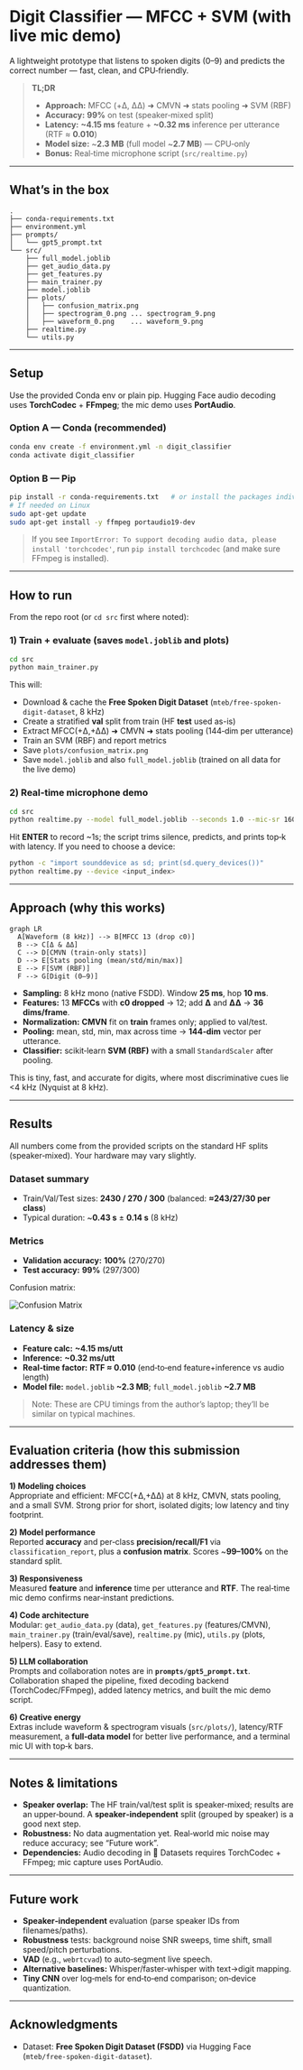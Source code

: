 # Digit Classifier — MFCC + SVM (with live mic demo)

A lightweight prototype that listens to spoken digits (0–9) and predicts the correct number — fast, clean, and CPU‑friendly.

> **TL;DR**
> - **Approach:** MFCC (+Δ, ΔΔ) ➜ CMVN ➜ stats pooling ➜ SVM (RBF)
> - **Accuracy:** **99%** on test (speaker‑mixed split)
> - **Latency:** **~4.15 ms** feature + **~0.32 ms** inference per utterance (RTF ≈ **0.010**)
> - **Model size:** ~**2.3 MB** (full model ~**2.7 MB**) — CPU‑only
> - **Bonus:** Real‑time microphone script (`src/realtime.py`)

---

## What’s in the box
```
.
├── conda-requirements.txt
├── environment.yml
├── prompts/
│   └── gpt5_prompt.txt
└── src/
    ├── full_model.joblib
    ├── get_audio_data.py
    ├── get_features.py
    ├── main_trainer.py
    ├── model.joblib
    ├── plots/
    │   ├── confusion_matrix.png
    │   ├── spectrogram_0.png ... spectrogram_9.png
    │   ├── waveform_0.png    ... waveform_9.png
    ├── realtime.py
    └── utils.py
```

---

## Setup
Use the provided Conda env or plain pip. Hugging Face audio decoding uses **TorchCodec** + **FFmpeg**; the mic demo uses **PortAudio**.

### Option A — Conda (recommended)
```bash
conda env create -f environment.yml -n digit_classifier
conda activate digit_classifier
```

### Option B — Pip
```bash
pip install -r conda-requirements.txt   # or install the packages individually
# If needed on Linux
sudo apt-get update
sudo apt-get install -y ffmpeg portaudio19-dev
```

> If you see `ImportError: To support decoding audio data, please install 'torchcodec'`, run `pip install torchcodec` (and make sure FFmpeg is installed).

---

## How to run
From the repo root (or `cd src` first where noted):

### 1) Train + evaluate (saves `model.joblib` and plots)
```bash
cd src
python main_trainer.py
```
This will:
- Download & cache the **Free Spoken Digit Dataset** (`mteb/free-spoken-digit-dataset`, 8 kHz)
- Create a stratified **val** split from train (HF **test** used as-is)
- Extract MFCC(+Δ,+ΔΔ) ➜ CMVN ➜ stats pooling (144‑dim per utterance)
- Train an SVM (RBF) and report metrics
- Save `plots/confusion_matrix.png`
- Save `model.joblib` and also `full_model.joblib` (trained on all data for the live demo)

### 2) Real‑time microphone demo
```bash
cd src
python realtime.py --model full_model.joblib --seconds 1.0 --mic-sr 16000 --topk 3
```
Hit **ENTER** to record ~1s; the script trims silence, predicts, and prints top‑k with latency. If you need to choose a device:
```bash
python -c "import sounddevice as sd; print(sd.query_devices())"
python realtime.py --device <input_index>
```

---

## Approach (why this works)

```mermaid
graph LR
  A[Waveform (8 kHz)] --> B[MFCC 13 (drop c0)]
  B --> C[Δ & ΔΔ]
  C --> D[CMVN (train-only stats)]
  D --> E[Stats pooling (mean/std/min/max)]
  E --> F[SVM (RBF)]
  F --> G[Digit (0–9)]
```

- **Sampling:** 8 kHz mono (native FSDD). Window **25 ms**, hop **10 ms**.
- **Features:** 13 **MFCCs** with **c0 dropped** → 12; add **Δ** and **ΔΔ** → **36 dims/frame**.
- **Normalization:** **CMVN** fit on **train** frames only; applied to val/test.
- **Pooling:** mean, std, min, max across time → **144‑dim** vector per utterance.
- **Classifier:** scikit‑learn **SVM (RBF)** with a small `StandardScaler` after pooling.

This is tiny, fast, and accurate for digits, where most discriminative cues lie <4 kHz (Nyquist at 8 kHz).

---

## Results
All numbers come from the provided scripts on the standard HF splits (speaker‑mixed). Your hardware may vary slightly.

### Dataset summary
- Train/Val/Test sizes: **2430 / 270 / 300** (balanced: **≈243/27/30 per class**)
- Typical duration: ~**0.43 s** ± **0.14 s** (8 kHz)

### Metrics
- **Validation accuracy:** **100%** (270/270)
- **Test accuracy:** **99%** (297/300)

Confusion matrix:

![Confusion Matrix](./src/plots/confusion_matrix.png)

### Latency & size
- **Feature calc:** **~4.15 ms/utt**
- **Inference:** **~0.32 ms/utt**
- **Real‑time factor:** **RTF ≈ 0.010** (end‑to‑end feature+inference vs audio length)
- **Model file:** `model.joblib` **~2.3 MB**; `full_model.joblib` **~2.7 MB**

> Note: These are CPU timings from the author’s laptop; they’ll be similar on typical machines.

---

## Evaluation criteria (how this submission addresses them)

**1) Modeling choices**  
Appropriate and efficient: MFCC(+Δ,+ΔΔ) at 8 kHz, CMVN, stats pooling, and a small SVM. Strong prior for short, isolated digits; low latency and tiny footprint.

**2) Model performance**  
Reported **accuracy** and per‑class **precision/recall/F1** via `classification_report`, plus a **confusion matrix**. Scores ~**99–100%** on the standard split.

**3) Responsiveness**  
Measured **feature** and **inference** time per utterance and **RTF**. The real‑time mic demo confirms near‑instant predictions.

**4) Code architecture**  
Modular: `get_audio_data.py` (data), `get_features.py` (features/CMVN), `main_trainer.py` (train/eval/save), `realtime.py` (mic), `utils.py` (plots, helpers). Easy to extend.

**5) LLM collaboration**  
Prompts and collaboration notes are in **`prompts/gpt5_prompt.txt`**. Collaboration shaped the pipeline, fixed decoding backend (TorchCodec/FFmpeg), added latency metrics, and built the mic demo script.

**6) Creative energy**  
Extras include waveform & spectrogram visuals (`src/plots/`), latency/RTF measurement, a **full‑data model** for better live performance, and a terminal mic UI with top‑k bars.

---

## Notes & limitations
- **Speaker overlap:** The HF train/val/test split is speaker‑mixed; results are an upper‑bound. A **speaker‑independent** split (grouped by speaker) is a good next step.
- **Robustness:** No data augmentation yet. Real‑world mic noise may reduce accuracy; see “Future work”.
- **Dependencies:** Audio decoding in 🤗 Datasets requires TorchCodec + FFmpeg; mic capture uses PortAudio.

---

## Future work
- **Speaker‑independent** evaluation (parse speaker IDs from filenames/paths).
- **Robustness** tests: background noise SNR sweeps, time shift, small speed/pitch perturbations.
- **VAD** (e.g., `webrtcvad`) to auto‑segment live speech.
- **Alternative baselines:** Whisper/faster‑whisper with text→digit mapping.
- **Tiny CNN** over log‑mels for end‑to‑end comparison; on‑device quantization.

---

## Acknowledgments
- Dataset: **Free Spoken Digit Dataset (FSDD)** via Hugging Face (`mteb/free-spoken-digit-dataset`).


